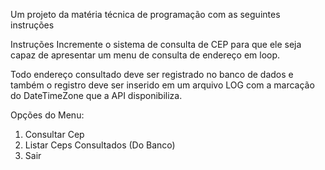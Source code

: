 Um projeto da matéria técnica de programação com as seguintes instruções

Instruções
Incremente o sistema de consulta de CEP para que ele seja capaz de apresentar um menu de consulta de endereço em loop.

Todo endereço consultado deve ser registrado no banco de dados e também o registro deve ser inserido em um arquivo LOG com a marcação do DateTimeZone que a API disponibiliza.

Opções do Menu: 
1. Consultar Cep 
2. Listar Ceps Consultados (Do Banco)
3. Sair
